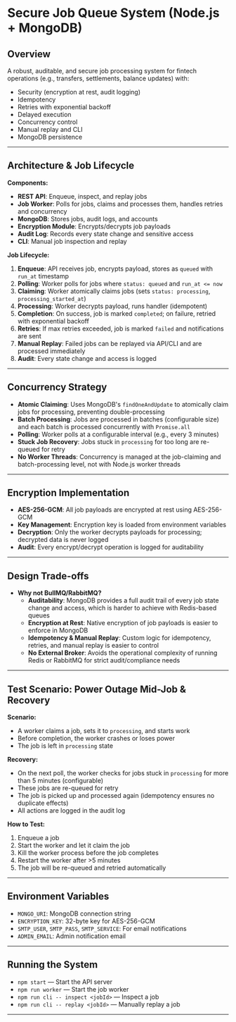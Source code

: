 # Secure Job Queue System (Node.js + MongoDB)

## Overview
A robust, auditable, and secure job processing system for fintech operations (e.g., transfers, settlements, balance updates) with:
- Security (encryption at rest, audit logging)
- Idempotency
- Retries with exponential backoff
- Delayed execution
- Concurrency control
- Manual replay and CLI
- MongoDB persistence

---

## Architecture & Job Lifecycle

**Components:**
- **REST API**: Enqueue, inspect, and replay jobs
- **Job Worker**: Polls for jobs, claims and processes them, handles retries and concurrency
- **MongoDB**: Stores jobs, audit logs, and accounts
- **Encryption Module**: Encrypts/decrypts job payloads
- **Audit Log**: Records every state change and sensitive access
- **CLI**: Manual job inspection and replay

**Job Lifecycle:**
1. **Enqueue**: API receives job, encrypts payload, stores as `queued` with `run_at` timestamp
2. **Polling**: Worker polls for jobs where `status: queued` and `run_at <= now`
3. **Claiming**: Worker atomically claims jobs (sets `status: processing`, `processing_started_at`)
4. **Processing**: Worker decrypts payload, runs handler (idempotent)
5. **Completion**: On success, job is marked `completed`; on failure, retried with exponential backoff
6. **Retries**: If max retries exceeded, job is marked `failed` and notifications are sent
7. **Manual Replay**: Failed jobs can be replayed via API/CLI and are processed immediately
8. **Audit**: Every state change and access is logged

---

## Concurrency Strategy
- **Atomic Claiming**: Uses MongoDB's `findOneAndUpdate` to atomically claim jobs for processing, preventing double-processing
- **Batch Processing**: Jobs are processed in batches (configurable size) and each batch is processed concurrently with `Promise.all`
- **Polling**: Worker polls at a configurable interval (e.g., every 3 minutes)
- **Stuck Job Recovery**: Jobs stuck in `processing` for too long are re-queued for retry
- **No Worker Threads**: Concurrency is managed at the job-claiming and batch-processing level, not with Node.js worker threads

---

## Encryption Implementation
- **AES-256-GCM**: All job payloads are encrypted at rest using AES-256-GCM
- **Key Management**: Encryption key is loaded from environment variables
- **Decryption**: Only the worker decrypts payloads for processing; decrypted data is never logged
- **Audit**: Every encrypt/decrypt operation is logged for auditability

---

## Design Trade-offs
- **Why not BullMQ/RabbitMQ?**
  - **Auditability**: MongoDB provides a full audit trail of every job state change and access, which is harder to achieve with Redis-based queues
  - **Encryption at Rest**: Native encryption of job payloads is easier to enforce in MongoDB
  - **Idempotency & Manual Replay**: Custom logic for idempotency, retries, and manual replay is easier to control
  - **No External Broker**: Avoids the operational complexity of running Redis or RabbitMQ for strict audit/compliance needs

---

## Test Scenario: Power Outage Mid-Job & Recovery

**Scenario:**
- A worker claims a job, sets it to `processing`, and starts work
- Before completion, the worker crashes or loses power
- The job is left in `processing` state

**Recovery:**
- On the next poll, the worker checks for jobs stuck in `processing` for more than 5 minutes (configurable)
- These jobs are re-queued for retry
- The job is picked up and processed again (idempotency ensures no duplicate effects)
- All actions are logged in the audit log

**How to Test:**
1. Enqueue a job
2. Start the worker and let it claim the job
3. Kill the worker process before the job completes
4. Restart the worker after >5 minutes
5. The job will be re-queued and retried automatically

---

## Environment Variables
- `MONGO_URI`: MongoDB connection string
- `ENCRYPTION_KEY`: 32-byte key for AES-256-GCM
- `SMTP_USER`, `SMTP_PASS`, `SMTP_SERVICE`: For email notifications
- `ADMIN_EMAIL`: Admin notification email

---

## Running the System
- `npm start` — Start the API server
- `npm run worker` — Start the job worker
- `npm run cli -- inspect <jobId>` — Inspect a job
- `npm run cli -- replay <jobId>` — Manually replay a job

---